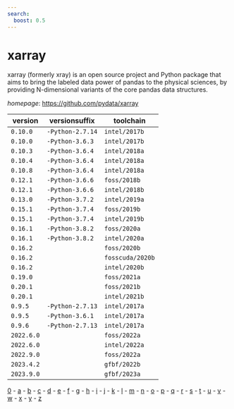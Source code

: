 ```yaml
---
search:
  boost: 0.5
---
```

# xarray

xarray (formerly xray) is an open source project and Python package that aims to bring  the labeled data power of pandas to the physical sciences, by providing N-dimensional variants of the  core pandas data structures.

*homepage*: <https://github.com/pydata/xarray>

version | versionsuffix | toolchain
--------|---------------|----------
``0.10.0`` | ``-Python-2.7.14`` | ``intel/2017b``
``0.10.0`` | ``-Python-3.6.3`` | ``intel/2017b``
``0.10.3`` | ``-Python-3.6.4`` | ``intel/2018a``
``0.10.4`` | ``-Python-3.6.4`` | ``intel/2018a``
``0.10.8`` | ``-Python-3.6.4`` | ``intel/2018a``
``0.12.1`` | ``-Python-3.6.6`` | ``foss/2018b``
``0.12.1`` | ``-Python-3.6.6`` | ``intel/2018b``
``0.13.0`` | ``-Python-3.7.2`` | ``intel/2019a``
``0.15.1`` | ``-Python-3.7.4`` | ``foss/2019b``
``0.15.1`` | ``-Python-3.7.4`` | ``intel/2019b``
``0.16.1`` | ``-Python-3.8.2`` | ``foss/2020a``
``0.16.1`` | ``-Python-3.8.2`` | ``intel/2020a``
``0.16.2`` |  | ``foss/2020b``
``0.16.2`` |  | ``fosscuda/2020b``
``0.16.2`` |  | ``intel/2020b``
``0.19.0`` |  | ``foss/2021a``
``0.20.1`` |  | ``foss/2021b``
``0.20.1`` |  | ``intel/2021b``
``0.9.5`` | ``-Python-2.7.13`` | ``intel/2017a``
``0.9.5`` | ``-Python-3.6.1`` | ``intel/2017a``
``0.9.6`` | ``-Python-2.7.13`` | ``intel/2017a``
``2022.6.0`` |  | ``foss/2022a``
``2022.6.0`` |  | ``intel/2022a``
``2022.9.0`` |  | ``foss/2022a``
``2023.4.2`` |  | ``gfbf/2022b``
``2023.9.0`` |  | ``gfbf/2023a``

[0](../0/index.md) - [a](../a/index.md) - [b](../b/index.md) - [c](../c/index.md) - [d](../d/index.md) - [e](../e/index.md) - [f](../f/index.md) - [g](../g/index.md) - [h](../h/index.md) - [i](../i/index.md) - [j](../j/index.md) - [k](../k/index.md) - [l](../l/index.md) - [m](../m/index.md) - [n](../n/index.md) - [o](../o/index.md) - [p](../p/index.md) - [q](../q/index.md) - [r](../r/index.md) - [s](../s/index.md) - [t](../t/index.md) - [u](../u/index.md) - [v](../v/index.md) - [w](../w/index.md) - [x](../x/index.md) - [y](../y/index.md) - [z](../z/index.md)

